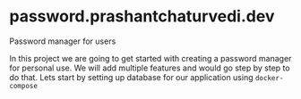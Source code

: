 # password.prashantchaturvedi.dev
Password manager for users

In this project we are going to get started with creating a password manager for personal use. We will add multiple features and would go step by step to do that.
Lets start by setting up database for our application using `docker-compose`
